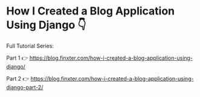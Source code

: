 # How I Created a Blog Application Using Django 👇

Full Tutorial Series: 

Part 1 👉 https://blog.finxter.com/how-i-created-a-blog-application-using-django/

Part 2 👉 https://blog.finxter.com/how-i-created-a-blog-application-using-django-part-2/
